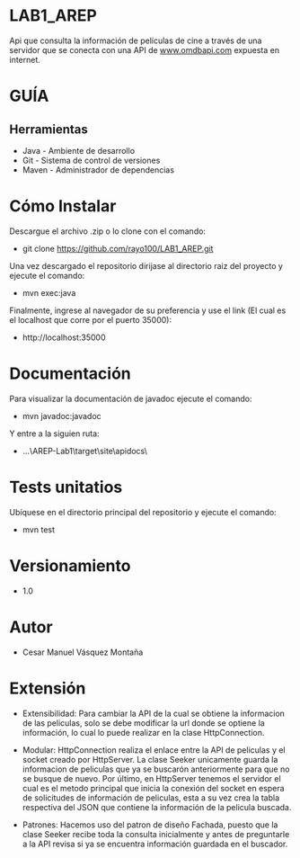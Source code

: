 # LAB1_AREP

Api que consulta la información de películas de cine a través de una servidor que se conecta con una API de www.omdbapi.com expuesta en internet.

# GUÍA

## Herramientas

* Java - Ambiente de desarrollo
* Git - Sistema de control de versiones
* Maven - Administrador de dependencias

# Cómo Instalar

Descargue el archivo .zip o lo clone con el comando:

  * git clone https://github.com/rayo100/LAB1_AREP.git

Una vez descargado el repositorio dirijase al directorio raiz del proyecto y ejecute el comando:

  * mvn exec:java

Finalmente, ingrese al navegador de su preferencia y use el link (El cual es el localhost que corre por el puerto 35000):

  * http://localhost:35000

# Documentación

Para visualizar la documentación de javadoc ejecute el comando:

  * mvn javadoc:javadoc

Y entre a la siguien ruta:

  * ...\AREP-Lab1\target\site\apidocs\

# Tests unitatios

Ubíquese en el directorio principal del repositorio y ejecute el comando:

  * mvn test

# Versionamiento

  * 1.0

# Autor

  * Cesar Manuel Vásquez Montaña

# Extensión

  * Extensibilidad: Para cambiar la API de la cual se obtiene la informacion de las peliculas, solo se debe modificar la url donde se optiene la información, lo cual lo puede realizar en la clase HttpConnection.

  * Modular: HttpConnection realiza el enlace entre la API de peliculas y el socket creado por HttpServer. La clase Seeker unicamente guarda la informacion de peliculas que ya se buscarón anteriormente para que no se busque de nuevo. Por último, en HttpServer tenemos el servidor el cual es el metodo principal que inicia la conexión del socket en espera de solicitudes de información de peliculas, esta a su vez crea la tabla respectiva del JSON que contiene la información de la pelicula buscada.

  * Patrones: Hacemos uso del patron de diseño Fachada, puesto que la clase Seeker recibe toda la consulta inicialmente y antes de preguntarle a la API revisa si ya se encuentra información guardada en el buscador.


